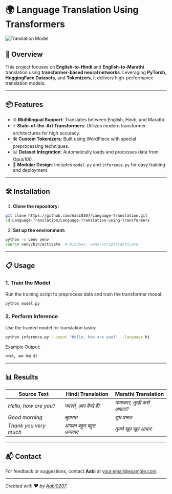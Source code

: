 # 🌍 Language Translation Using Transformers

![Translation Model](https://heidloff.net/assets/img/2023/02/transformers.png)

## 🚀 Overview

This project focuses on **English-to-Hindi** and **English-to-Marathi** translation using **transformer-based neural networks**. Leveraging **PyTorch**, **HuggingFace Datasets**, and **Tokenizers**, it delivers high-performance translation models.

---

## 📦 Features

- 🌐 **Multilingual Support**: Translates between English, Hindi, and Marathi.
- ⚡ **State-of-the-Art Transformers**: Utilizes modern transformer architectures for high accuracy.
- 🛠 **Custom Tokenizers**: Built using WordPiece with special preprocessing techniques.
- 📊 **Dataset Integration**: Automatically loads and processes data from Opus100.
- 🔧 **Modular Design**: Includes `model.py` and `inference.py` for easy training and deployment.

---

## 🛠️ Installation

1. **Clone the repository:**

```bash
git clone https://github.com/Aabi0207/Language-Translation.git
cd Language-Translation/Language-Translation-using-Transformers
```

2. **Set up the environment:**

```bash
python -m venv venv
source venv/bin/activate  # Windows: venv\Scripts\activate
```

---

## 📋 Usage

### 1. Train the Model

Run the training script to preprocess data and train the transformer model:

```bash
python model.py
```

### 2. Perform Inference

Use the trained model for translation tasks:

```bash
python inference.py --input "Hello, how are you?" --language hi
```

Example Output:
```
नमस्ते, आप कैसे हैं?
```

---

## 📊 Results

| Source Text                   | Hindi Translation          | Marathi Translation        |
|-------------------------------|-----------------------------|-----------------------------|
| *Hello, how are you?*         | *नमस्ते, आप कैसे हैं?*     | *नमस्कार, तुम्ही कसे आहात?*|
| *Good morning*                | *सुप्रभात*                  | *शुभ प्रभात*               |
| *Thank you very much*         | *आपका बहुत बहुत धन्यवाद*   | *तुमचे खूप खूप आभार*      |

---

## 📬 Contact

For feedback or suggestions, contact **Aabi** at [your.email@example.com](mailto:abhishekbiradar0207@gmail.com).

---

*Created with ❤️ by [Aabi0207](https://github.com/Aabi0207).*

